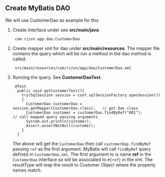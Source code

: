 ## Create MyBatis DAO 
We will use CustomerDao as example for this 

1. Create Interface under see **src/main/java**: 

        com.rizvn.app.dao.CustomerDao   
    
2. Create mapper xml for dao under **src/main/resources**. The mapper file contains 
   the query which will be run a method in the dao method is called.
    
        src/main/resources/com/rizvn/app/dao/CustomerDao.xml
        
3. Running the query. See **CustomerDaoTest**. 
    
        @Test
         public void getCustomerTest(){
           try(SqlSession session = conf.sqlSessionFactory.openSession())
           {
             CustomerDao customerDao = session.getMapper(CustomerDao.class);   // get Dao class
             CustomerDao customer = customerDao.findByRef("001");              // call mapped query passing arguments
             System.out.println(customer);
             Assert.assertNotNull(customer);
           }
         }
           
   The above will get the `CustomerDao` then call  `customerDap.findByRef` passing `ref`
   as the first argument. MyBatis will call `findByRef` query defined in 
   `CustomerDao.xml`. The first argument to is name **ref** in the `CustomerDao` interface so will 
   be associated to `#{ref}` in the xml. The resultType will map the result to Customer Object where the 
   property names match. 
      